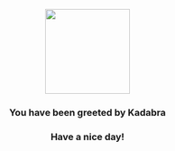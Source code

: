 <p align="center">
    <img src="https://raw.githubusercontent.com/PokeAPI/sprites/master/sprites/pokemon/64.png" width="150" height="150">
</p>
<h3 align="center">You have been greeted by  <b>Kadabra</b></h3>
<h3 align="center">Have a nice day!</h3>
